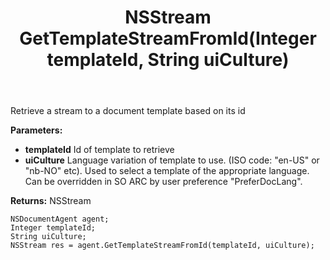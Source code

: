 ﻿---
uid: crmscript_ref_NSDocumentAgent_GetTemplateStreamFromId
title: NSStream GetTemplateStreamFromId(Integer templateId, String uiCulture)
intellisense: NSDocumentAgent.GetTemplateStreamFromId
keywords: NSDocumentAgent, GetTemplateStreamFromId
so.topic: reference
---

Retrieve a stream to a document template based on its id

**Parameters:**
 - **templateId** Id of template to retrieve
 - **uiCulture** Language variation of template to use. (ISO code: "en-US" or "nb-NO" etc). Used to select a template of the appropriate language. Can be overridden in SO ARC by user preference "PreferDocLang".

**Returns:** NSStream

```crmscript
NSDocumentAgent agent;
Integer templateId;
String uiCulture;
NSStream res = agent.GetTemplateStreamFromId(templateId, uiCulture);
```

